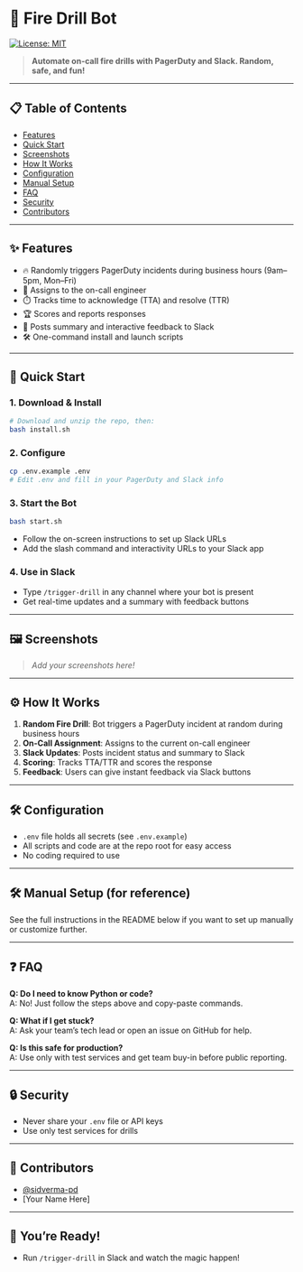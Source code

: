 # 🚒 Fire Drill Bot

[![License: MIT](https://img.shields.io/badge/License-MIT-green.svg)](LICENSE)

> **Automate on-call fire drills with PagerDuty and Slack. Random, safe, and fun!**

---

## 📋 Table of Contents
- [Features](#features)
- [Quick Start](#quick-start)
- [Screenshots](#screenshots)
- [How It Works](#how-it-works)
- [Configuration](#configuration)
- [Manual Setup](#manual-setup)
- [FAQ](#faq)
- [Security](#security)
- [Contributors](#contributors)

---

## ✨ Features
- 🔥 Randomly triggers PagerDuty incidents during business hours (9am–5pm, Mon–Fri)
- 👤 Assigns to the on-call engineer
- ⏱️ Tracks time to acknowledge (TTA) and resolve (TTR)
- 🏆 Scores and reports responses
- 💬 Posts summary and interactive feedback to Slack
- 🛠️ One-command install and launch scripts

---

## 🚀 Quick Start

### 1. **Download & Install**
```sh
# Download and unzip the repo, then:
bash install.sh
```

### 2. **Configure**
```sh
cp .env.example .env
# Edit .env and fill in your PagerDuty and Slack info
```

### 3. **Start the Bot**
```sh
bash start.sh
```
- Follow the on-screen instructions to set up Slack URLs
- Add the slash command and interactivity URLs to your Slack app

### 4. **Use in Slack**
- Type `/trigger-drill` in any channel where your bot is present
- Get real-time updates and a summary with feedback buttons

---

## 🖼️ Screenshots
> _Add your screenshots here!_

---

## ⚙️ How It Works
1. **Random Fire Drill**: Bot triggers a PagerDuty incident at random during business hours
2. **On-Call Assignment**: Assigns to the current on-call engineer
3. **Slack Updates**: Posts incident status and summary to Slack
4. **Scoring**: Tracks TTA/TTR and scores the response
5. **Feedback**: Users can give instant feedback via Slack buttons

---

## 🛠️ Configuration
- `.env` file holds all secrets (see `.env.example`)
- All scripts and code are at the repo root for easy access
- No coding required to use

---

## 🛠️ Manual Setup (for reference)
See the full instructions in the README below if you want to set up manually or customize further.

---

## ❓ FAQ
**Q: Do I need to know Python or code?**  
A: No! Just follow the steps above and copy-paste commands.

**Q: What if I get stuck?**  
A: Ask your team’s tech lead or open an issue on GitHub for help.

**Q: Is this safe for production?**  
A: Use only with test services and get team buy-in before public reporting.

---

## 🔒 Security
- Never share your `.env` file or API keys
- Use only test services for drills

---

## 👥 Contributors
- [@sidverma-pd](https://github.com/sidverma-pd)
- [Your Name Here]

---

## 🏁 You’re Ready!
- Run `/trigger-drill` in Slack and watch the magic happen! 